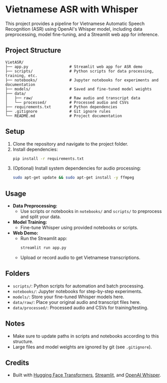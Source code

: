 # Vietnamese ASR with Whisper

This project provides a pipeline for Vietnamese Automatic Speech Recognition (ASR) using OpenAI's Whisper model, including data preprocessing, model fine-tuning, and a Streamlit web app for inference.

## Project Structure

```
VietASR/
├── app.py                  # Streamlit web app for ASR demo
├── scripts/                # Python scripts for data processing, training, etc.
├── notebooks/              # Jupyter notebooks for experiments and documentation
├── models/                 # Saved and fine-tuned model weights
├── data/
│   ├── raw/                # Raw audio and transcript data
│   └── processed/          # Processed audio and CSVs
├── requirements.txt        # Python dependencies
├── .gitignore              # Git ignore rules
└── README.md               # Project documentation
```

## Setup

1. Clone the repository and navigate to the project folder.
2. Install dependencies:
   ```bash
   pip install -r requirements.txt
   ```
3. (Optional) Install system dependencies for audio processing:
   ```bash
   sudo apt-get update && sudo apt-get install -y ffmpeg
   ```

## Usage

- **Data Preprocessing:**
  - Use scripts or notebooks in `notebooks/` and `scripts/` to preprocess and split your data.
- **Model Training:**
  - Fine-tune Whisper using provided notebooks or scripts.
- **Web Demo:**
  - Run the Streamlit app:
    ```bash
    streamlit run app.py
    ```
  - Upload or record audio to get Vietnamese transcriptions.

## Folders
- `scripts/`: Python scripts for automation and batch processing.
- `notebooks/`: Jupyter notebooks for step-by-step experiments.
- `models/`: Store your fine-tuned Whisper models here.
- `data/raw/`: Place your original audio and transcript files here.
- `data/processed/`: Processed audio and CSVs for training/testing.

## Notes
- Make sure to update paths in scripts and notebooks according to this structure.
- Large files and model weights are ignored by git (see `.gitignore`).

## Credits
- Built with [Hugging Face Transformers](https://huggingface.co/docs/transformers/index), [Streamlit](https://streamlit.io/), and [OpenAI Whisper](https://github.com/openai/whisper).
